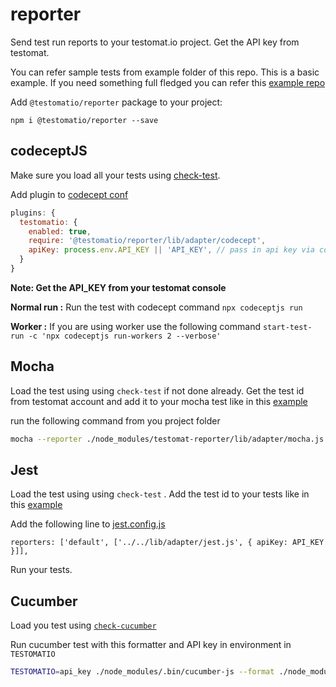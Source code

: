 # reporter

Send test run reports to your testomat.io project. Get the API key from testomat.

You can refer sample tests from example folder of this repo. This is a basic example. If you need something full fledged you can refer this [example repo](https://github.com/testomatio/examples)

Add `@testomatio/reporter` package to your project:

```
npm i @testomatio/reporter --save
```

## codeceptJS

Make sure you load all your tests using [check-test](https://github.com/testomatio/check-tests#cli). 

Add plugin to [codecept conf](https://github.com/testomatio/reporter/blob/master/example/codecept/codecept.conf.js#L23)

```js
plugins: {
  testomatio: {
    enabled: true,
    require: '@testomatio/reporter/lib/adapter/codecept',
    apiKey: process.env.API_KEY || 'API_KEY', // pass in api key via config or env variable
  }
}
```

**Note: Get the API_KEY from your testomat console**

**Normal run :** Run the test with codecept command `npx codeceptjs run`

**Worker :** If you are using worker use the following command `start-test-run -c 'npx codeceptjs run-workers 2 --verbose'`

## Mocha
Load the test using using `check-test` if not done already. Get the test id from testomat account and add it to your mocha test like in this [example](https://github.com/testomatio/reporter/blob/master/example/mocha/test/index.test.js#L4)

run the following command from you project folder
```sh
mocha --reporter ./node_modules/testomat-reporter/lib/adapter/mocha.js  --reporter-options apiKey=API_KEY
```


## Jest
Load the test using using `check-test` . Add the test id to your tests like in this [example](https://github.com/testomatio/reporter/blob/master/example/jest/index.test.js#L1)

Add the following line to [jest.config.js](https://github.com/testomatio/reporter/blob/master/example/jest/jest.config.js#L100)

`reporters: ['default', ['../../lib/adapter/jest.js', { apiKey: API_KEY }]],`

Run your tests.


## Cucumber

Load you test using [`check-cucumber`](https://github.com/testomatio/check-cucumber)



Run cucumber test with this formatter and API key in environment in `TESTOMATIO`
```sh
TESTOMATIO=api_key ./node_modules/.bin/cucumber-js --format ./node_modules/@testomatio/reporter/lib/adapter/cucumber.js
```
